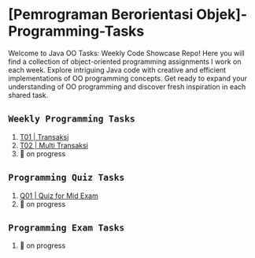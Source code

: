 # [Pemrograman Berorientasi Objek]-Programming-Tasks
Welcome to Java OO Tasks: Weekly Code Showcase Repo! Here you will find a collection of object-oriented programming assignments I work on each week. Explore intriguing Java code with creative and efficient implementations of OO programming concepts. Get ready to expand your understanding of OO programming and discover fresh inspiration in each shared task.

## `Weekly Programming Tasks`
1. [T01 | Transaksi](https://github.com/Estomihi100103/Object-oriented-programming-OOP-task/tree/main/2223-ge-t01-transaksi-Estomihi100103) 
2. [T02 | Multi Transaksi](https://github.com/Estomihi100103/Object-oriented-programming-OOP-task/tree/main/2223-ge-t02-multi-transaksi-Estomihi100103) 
3. 🚧 on progress

## `Programming Quiz Tasks`
1. [Q01 | Quiz for Mid Exam](https://github.com/Estomihi100103/Object-oriented-programming-OOP-task/tree/main/2223-ge-q01-detailed-Estomihi100103)
2. 🚧 on progress

## `Programming Exam Tasks`
1. 🚧 on progress
